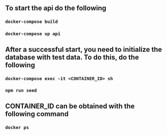 ## To start the api do the following

### `docker-compose build`
### `docker-compose up api`

## After a successful start, you need to initialize the database with test data. To do this, do the following

### `docker-compose exec -it <CONTAINER_ID> sh`
### `npm run seed`

## CONTAINER_ID can be obtained with the following command

### `docker ps`